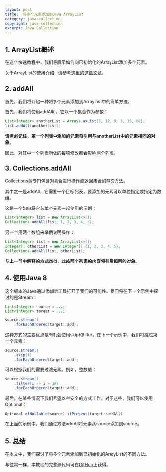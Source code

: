 ```yaml
---
layout: post
title:  将多个元素添加到Java ArrayList
category: java-collection
copyright: java-collection
excerpt: Java Collection
---
```


## 1. ArrayList概述

在这个快速教程中，我们将展示如何向已初始化的ArrayList添加多个元素。

关于ArrayList的使用介绍，请参考[这里的这篇文章](https://www.baeldung.com/java-arraylist)。

## 2. addAll

首先，我们将介绍一种将多个元素添加到ArrayList中的简单方法。

首先，我们将使用addAll()，它以一个集合作为参数：

```java
List<Integer> anotherList = Arrays.asList(5, 12, 9, 3, 15, 88);
list.addAll(anotherList);
```

**请务必记住，第一个列表中添加的元素将引用与anotherList中的元素相同的对象**。

因此，对其中一个列表所做的每项修改都会影响两个列表。

## 3. Collections.addAll

Collections类专门包含对集合进行操作或返回集合的静态方法。

其中之一是addAll，它需要一个目标列表，要添加的元素可以单独指定或指定为数组。

这是一个如何将它与单个元素一起使用的示例：

```java
List<Integer> list = new ArrayList<>();
Collections.addAll(list, 1, 2, 3, 4, 5);
```

另一个用两个数组来举例说明操作：

```java
List<Integer> list = new ArrayList<>();
Integer[] otherList = new Integer[] {1, 2, 3, 4, 5};
Collections.addAll(list, otherList);
```

**与上一节中解释的方式类似，此处两个列表的内容将引用相同的对象**。

## 4. 使用Java 8

这个版本的Java通过添加新工具打开了我们的可能性。我们将在下一个示例中探讨的是Stream：

```java
List<Integer> source = ...;
List<Integer> target = ...;

source.stream()
    .forEachOrdered(target::add);
```

这种方式的主要优点是有机会使用skip和filter。在下一个示例中，我们将跳过第一个元素：

```java
source.stream()
    .skip(1)
    .forEachOrdered(target::add);
```

可以根据我们的需要过滤元素。例如，整数值：

```java
source.stream()
    .filter(i -> i > 10)
    .forEachOrdered(target::add);
```

最后，在某些情况下我们希望以空安全的方式工作。对于这些，我们可以使用Optional：

```java
Optional.ofNullable(source).ifPresent(target::addAll)
```

在上面的示例中，我们通过方法addAll将元素从source添加到source。

## 5. 总结

在本文中，我们探讨了将多个元素添加到已初始化的ArrayList的不同方法。

与往常一样，本教程的完整源代码可在[GitHub](https://github.com/tuyucheng7/taketoday-tutorial4j/tree/master/java-core-modules/java-collections-array-list)上获得。